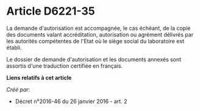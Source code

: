 # Article D6221-35

La demande d'autorisation est accompagnée, le cas échéant, de la copie des documents valant accréditation, autorisation ou
agrément délivrés par les autorités compétentes de l'Etat où le siège social du laboratoire est établi. 

Le dossier de demande d'autorisation et les documents annexés sont assortis d'une traduction certifiée en français.

**Liens relatifs à cet article**

_Créé par_:

  - Décret n°2016-46 du 26 janvier 2016 - art. 2
